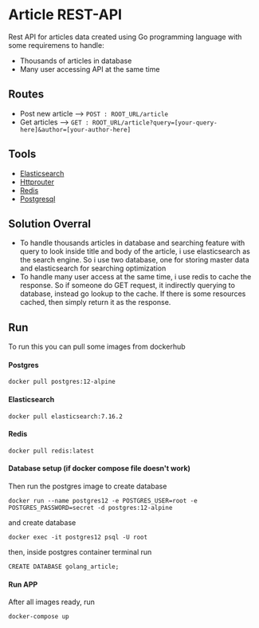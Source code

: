 # Article REST-API
Rest API for articles data created using Go programming language with some requiremens to handle:
- Thousands of articles in database
- Many user accessing API at the same time

## Routes
- Post new article --> `POST : ROOT_URL/article`
- Get articles --> `GET : ROOT_URL/article?query=[your-query-here]&author=[your-author-here]`

## Tools
- [Elasticsearch](https://www.elastic.co/?ultron=B-Stack-Trials-APJ-Exact&gambit=Stack-Core&blade=adwords-s&hulk=paid&Device=c&thor=elasticsearch&gclid=CjwKCAiA5t-OBhByEiwAhR-hm55h2dKBhzaGYLj4s9GEzdeFVFZvTUjmSfjuQVNAcpEiD_bIZg7iXBoCN3oQAvD_BwE)
- [Httprouter](https://github.com/julienschmidt/httprouter)
- [Redis](https://redis.io/)
- [Postgresql](https://www.postgresql.org/)

## Solution Overral
- To handle thousands articles in database and searching feature with query to look inside title and body   of the article, i use elasticsearch as the search engine. So i use two database, one for storing master data and elasticsearch for searching optimization
- To handle many user access at the same time, i use redis to cache the response. So if someone do GET request, it indirectly querying to database, instead go lookup to the cache. If there is some resources cached, then simply return it as the response.

## Run
To run this you can pull some images from dockerhub
#### Postgres
```
docker pull postgres:12-alpine
```
#### Elasticsearch
```
docker pull elasticsearch:7.16.2
```
#### Redis
```
docker pull redis:latest
```
#### Database setup (if docker compose file doesn't work)
Then run the postgres image to create database
```
docker run --name postgres12 -e POSTGRES_USER=root -e POSTGRES_PASSWORD=secret -d postgres:12-alpine 
```
and create database
```
docker exec -it postgres12 psql -U root
```
then, inside postgres container terminal run
```
CREATE DATABASE golang_article;
```

#### Run APP
After all images ready, run
```
docker-compose up
```


